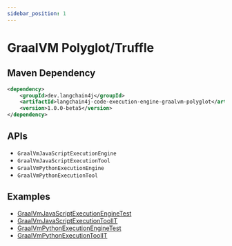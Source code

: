```yaml
---
sidebar_position: 1
---
```


# GraalVM Polyglot/Truffle


## Maven Dependency

```xml
<dependency>
    <groupId>dev.langchain4j</groupId>
    <artifactId>langchain4j-code-execution-engine-graalvm-polyglot</artifactId>
    <version>1.0.0-beta5</version>
</dependency>
```

## APIs

- `GraalVmJavaScriptExecutionEngine`
- `GraalVmJavaScriptExecutionTool`
- `GraalVmPythonExecutionEngine`
- `GraalVmPythonExecutionTool`


## Examples

- [GraalVmJavaScriptExecutionEngineTest](https://github.com/langchain4j/langchain4j/blob/main/code-execution-engines/langchain4j-code-execution-engine-graalvm-polyglot/src/test/java/dev/langchain4j/code/graalvm/GraalVmJavaScriptExecutionEngineTest.java)
- [GraalVmJavaScriptExecutionToolIT](https://github.com/langchain4j/langchain4j/blob/main/code-execution-engines/langchain4j-code-execution-engine-graalvm-polyglot/src/test/java/dev/langchain4j/agent/tool/graalvm/GraalVmJavaScriptExecutionToolIT.java)
- [GraalVmPythonExecutionEngineTest](https://github.com/langchain4j/langchain4j/blob/main/code-execution-engines/langchain4j-code-execution-engine-graalvm-polyglot/src/test/java/dev/langchain4j/code/graalvm/GraalVmPythonExecutionEngineTest.java)
- [GraalVmPythonExecutionToolIT](https://github.com/langchain4j/langchain4j/blob/main/code-execution-engines/langchain4j-code-execution-engine-graalvm-polyglot/src/test/java/dev/langchain4j/agent/tool/graalvm/GraalVmPythonExecutionToolIT.java)
